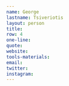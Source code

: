 ```yaml
---
name: George
lastname: Tsiveriotis
layout: person
title:
row: 4
one-line: 
quote: 
website:
tools-materials:
email:
twitter:
instagram:
---
```

